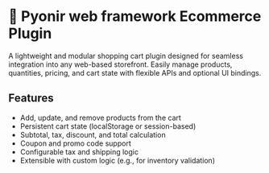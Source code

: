 # 🛒 Pyonir web framework Ecommerce Plugin

A lightweight and modular shopping cart plugin designed for seamless integration into any web-based storefront. Easily manage products, quantities, pricing, and cart state with flexible APIs and optional UI bindings.

## Features

- Add, update, and remove products from the cart
- Persistent cart state (localStorage or session-based)
- Subtotal, tax, discount, and total calculation
- Coupon and promo code support
- Configurable tax and shipping logic
- Extensible with custom logic (e.g., for inventory validation)
